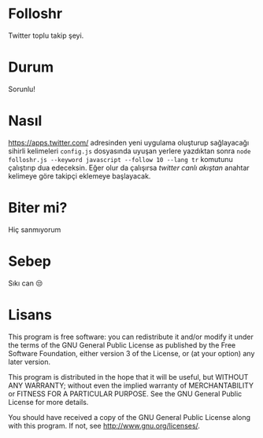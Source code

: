 Folloshr
========

Twitter toplu takip şeyi.

Durum
=====

Sorunlu!

Nasıl
======

https://apps.twitter.com/ adresinden yeni uygulama oluşturup sağlayacağı sihirli
kelimeleri `config.js` dosyasında uyuşan yerlere yazdıktan sonra
`node folloshr.js --keyword javascript --follow 10 --lang tr` komutunu
çalıştırıp dua edeceksin. Eğer olur da çalışırsa *twitter canlı akıştan*
anahtar kelimeye göre takipçi eklemeye başlayacak.


Biter mi?
=========

Hiç sanmıyorum

Sebep
======

Sıkı can :unamused:

Lisans
======

This program is free software: you can redistribute it and/or modify
it under the terms of the GNU General Public License as published by
the Free Software Foundation, either version 3 of the License, or
(at your option) any later version.

This program is distributed in the hope that it will be useful,
but WITHOUT ANY WARRANTY; without even the implied warranty of
MERCHANTABILITY or FITNESS FOR A PARTICULAR PURPOSE.  See the
GNU General Public License for more details.

You should have received a copy of the GNU General Public License
along with this program.  If not, see <http://www.gnu.org/licenses/>.
